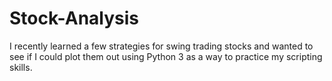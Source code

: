 # Stock-Analysis

I recently learned a few strategies for swing trading stocks and wanted to see if I could plot them out using Python 3 as a way to practice my scripting skills.
